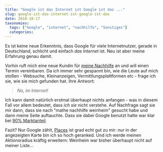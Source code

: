 ```yaml
---
title: "Google ist das Internet ist Google ist das ..."
slug: google-ist-das-internet-ist-google-ist-das
date: 2010-10-17
taxonomies:
  tags: ["Google", "internet", "nachhilfe", "Sonstiges"]
  categories: 
---
```


<p>Es ist keine neue Erkenntnis, dass Google für viele Internetnutzer, gerade in Deutschland, schlicht und einfach <em>das Internet</em> ist. Neu ist aber meine Erfahrung genau damit.

Vorhin ruft mich eine neue Kundin für <a href="http://www.nachhilfe-in-mannheim.net" title="Nachhilfe in Mannheim in Mathe und Physik">meine Nachhilfe</a> an und will einen Termin vereinbaren. Da ich immer sehr gespannt bin, wie die Leute auf mich stoßen - Websuche, Kleinanzeigen, Vermittlungsplattformen etc - frage ich sie, wie sie mich gefunden hat. Ihre Antwort:

</p><blockquote><em>Na, im Internet!</em></blockquote>

Ich kann damit natürlich erstmal überhaupt nichts anfangen - was in diesem Fall vor allem bedeutet, dass <em>ich</em> <em>sie</em> nicht verstehe. Auf Nachfrage sagt sie mir dann, dass sie nach "mathe nachhilfe weinheim" gesucht habe und dann meine Seite auftauchte. Dass sie dabei Google benutzt hatte war klar bei <a href="http://www.seo-united.de/blog/internet/suchmaschinenverteilung-im-oktober.htm">90% Marktanteil</a>.

Fazit? Nur Google zählt, <a href="http://maps.google.de/maps/place?hl=de&amp;um=1&amp;ie=UTF-8&amp;q=mathe+nachhilfe+mannheim&amp;fb=1&amp;gl=de&amp;hq=mathe+nachhilfe&amp;hnear=Mannheim&amp;cid=16582018166516885626&amp;ei=BU67TMGLMMqWOo77lfcM&amp;sa=X&amp;oi=local_result&amp;ct=result&amp;resnum=2&amp;ved=0CCoQnQIwAQ" title="Mein Nachhilfeangebot bei Google Places">Places</a> ist grad echt gut zu mir: nur in der angezeigten Karte bin ich so hoch geranked. Und ich werde meinen Aktionsradius kräftig erweitern: Weinheim war bisher überhaupt nicht auf meiner Liste...